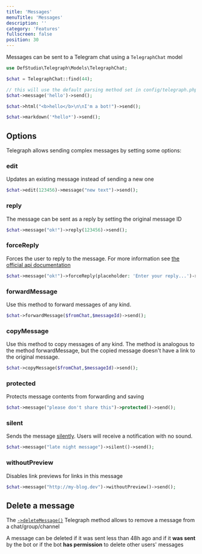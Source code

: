 ```yaml
---
title: 'Messages'
menuTitle: 'Messages'
description: ''
category: 'Features'
fullscreen: false 
position: 30
---
```


Messages can be sent to a Telegram chat using a `TelegraphChat` model

```php
use DefStudio\Telegraph\Models\TelegraphChat;

$chat = TelegraphChat::find(44);

// this will use the default parsing method set in config/telegraph.php
$chat->message('hello')->send();

$chat->html("<b>hello</b>\n\nI'm a bot!")->send();

$chat->markdown('*hello*')->send();
```

## Options

Telegraph allows sending complex messages by setting some options:

### edit

Updates an existing message instead of sending a new one


```php
$chat->edit(123456)->message("new text")->send();
```

### reply

The message can be sent as a reply by setting the original message ID

```php
$chat->message("ok!")->reply(123456)->send();
```

### forceReply

Forces the user to reply to the message. For more information see [the official api documentation](https://core.telegram.org/bots/api#forcereply)

```php
$chat->message("ok!")->forceReply(placeholder: 'Enter your reply...')->send();
```

### forwardMessage


Use this method to forward messages of any kind.

```php
$chat->forwardMessage($fromChat,$messageId)->send();

```
### copyMessage

 Use this method to copy messages of any kind.
 The method is analogous to the method forwardMessage, but the copied message doesn't have a link to the original message.

```php
$chat->copyMessage($fromChat,$messageId)->send();
```

### protected

Protects message contents from forwarding and saving

```php
$chat->message("please don't share this")->protected()->send();
```

### silent

Sends the message [silently](https://telegram.org/blog/channels-2-0#silent-messages). Users will receive a notification with no sound.

```php
$chat->message("late night message")->silent()->send();
```

### withoutPreview

Disables link previews for links in this message

```php
$chat->message("http://my-blog.dev")->withoutPreview()->send();
```

## Delete a message

The [`->deleteMessage()`](features/telegram-api-calls/delete-message) Telegraph method allows to remove a message from a chat/group/channel

<alert type="alert">A message can be deleted if it was sent less than 48h ago and if it **was sent** by the bot or if the bot **has permission** to delete other users' messages</alert>
